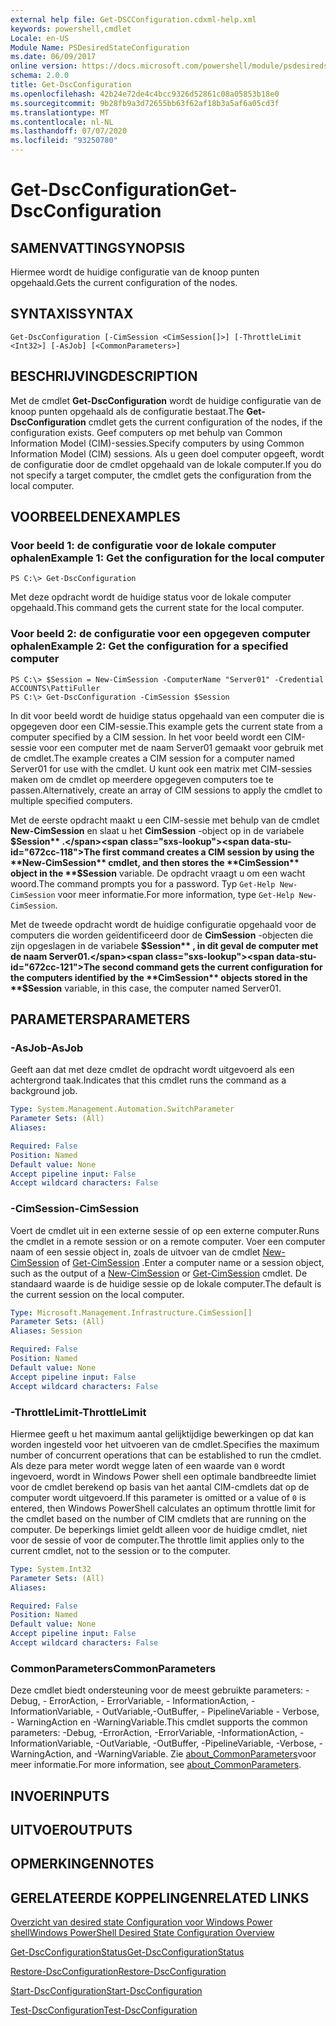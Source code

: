 ```yaml
---
external help file: Get-DSCConfiguration.cdxml-help.xml
keywords: powershell,cmdlet
Locale: en-US
Module Name: PSDesiredStateConfiguration
ms.date: 06/09/2017
online version: https://docs.microsoft.com/powershell/module/psdesiredstateconfiguration/get-dscconfiguration?view=powershell-5.1&WT.mc_id=ps-gethelp
schema: 2.0.0
title: Get-DscConfiguration
ms.openlocfilehash: 42b24e72de4c4bcc9326d52861c08a05853b18e0
ms.sourcegitcommit: 9b28fb9a3d72655bb63f62af18b3a5af6a05cd3f
ms.translationtype: MT
ms.contentlocale: nl-NL
ms.lasthandoff: 07/07/2020
ms.locfileid: "93250780"
---
```

# <span data-ttu-id="672cc-103">Get-DscConfiguration</span><span class="sxs-lookup"><span data-stu-id="672cc-103">Get-DscConfiguration</span></span>

## <span data-ttu-id="672cc-104">SAMENVATTING</span><span class="sxs-lookup"><span data-stu-id="672cc-104">SYNOPSIS</span></span>
<span data-ttu-id="672cc-105">Hiermee wordt de huidige configuratie van de knoop punten opgehaald.</span><span class="sxs-lookup"><span data-stu-id="672cc-105">Gets the current configuration of the nodes.</span></span>

## <span data-ttu-id="672cc-106">SYNTAXIS</span><span class="sxs-lookup"><span data-stu-id="672cc-106">SYNTAX</span></span>

```
Get-DscConfiguration [-CimSession <CimSession[]>] [-ThrottleLimit <Int32>] [-AsJob] [<CommonParameters>]
```

## <span data-ttu-id="672cc-107">BESCHRIJVING</span><span class="sxs-lookup"><span data-stu-id="672cc-107">DESCRIPTION</span></span>
<span data-ttu-id="672cc-108">Met de cmdlet **Get-DscConfiguration** wordt de huidige configuratie van de knoop punten opgehaald als de configuratie bestaat.</span><span class="sxs-lookup"><span data-stu-id="672cc-108">The **Get-DscConfiguration** cmdlet gets the current configuration of the nodes, if the configuration exists.</span></span>
<span data-ttu-id="672cc-109">Geef computers op met behulp van Common Information Model (CIM)-sessies.</span><span class="sxs-lookup"><span data-stu-id="672cc-109">Specify computers by using Common Information Model (CIM) sessions.</span></span>
<span data-ttu-id="672cc-110">Als u geen doel computer opgeeft, wordt de configuratie door de cmdlet opgehaald van de lokale computer.</span><span class="sxs-lookup"><span data-stu-id="672cc-110">If you do not specify a target computer, the cmdlet gets the configuration from the local computer.</span></span>

## <span data-ttu-id="672cc-111">VOORBEELDEN</span><span class="sxs-lookup"><span data-stu-id="672cc-111">EXAMPLES</span></span>

### <span data-ttu-id="672cc-112">Voor beeld 1: de configuratie voor de lokale computer ophalen</span><span class="sxs-lookup"><span data-stu-id="672cc-112">Example 1: Get the configuration for the local computer</span></span>

```
PS C:\> Get-DscConfiguration
```

<span data-ttu-id="672cc-113">Met deze opdracht wordt de huidige status voor de lokale computer opgehaald.</span><span class="sxs-lookup"><span data-stu-id="672cc-113">This command gets the current state for the local computer.</span></span>

### <span data-ttu-id="672cc-114">Voor beeld 2: de configuratie voor een opgegeven computer ophalen</span><span class="sxs-lookup"><span data-stu-id="672cc-114">Example 2: Get the configuration for a specified computer</span></span>

```
PS C:\> $Session = New-CimSession -ComputerName "Server01" -Credential ACCOUNTS\PattiFuller
PS C:\> Get-DscConfiguration -CimSession $Session
```

<span data-ttu-id="672cc-115">In dit voor beeld wordt de huidige status opgehaald van een computer die is opgegeven door een CIM-sessie.</span><span class="sxs-lookup"><span data-stu-id="672cc-115">This example gets the current state from a computer specified by a CIM session.</span></span>
<span data-ttu-id="672cc-116">In het voor beeld wordt een CIM-sessie voor een computer met de naam Server01 gemaakt voor gebruik met de cmdlet.</span><span class="sxs-lookup"><span data-stu-id="672cc-116">The example creates a CIM session for a computer named Server01 for use with the cmdlet.</span></span>
<span data-ttu-id="672cc-117">U kunt ook een matrix met CIM-sessies maken om de cmdlet op meerdere opgegeven computers toe te passen.</span><span class="sxs-lookup"><span data-stu-id="672cc-117">Alternatively, create an array of CIM sessions to apply the cmdlet to multiple specified computers.</span></span>

<span data-ttu-id="672cc-118">Met de eerste opdracht maakt u een CIM-sessie met behulp van de cmdlet **New-CimSession** en slaat u het **CimSession** -object op in de variabele **$Session** .</span><span class="sxs-lookup"><span data-stu-id="672cc-118">The first command creates a CIM session by using the **New-CimSession** cmdlet, and then stores the **CimSession** object in the **$Session** variable.</span></span>
<span data-ttu-id="672cc-119">De opdracht vraagt u om een wacht woord.</span><span class="sxs-lookup"><span data-stu-id="672cc-119">The command prompts you for a password.</span></span>
<span data-ttu-id="672cc-120">Typ `Get-Help New-CimSession` voor meer informatie.</span><span class="sxs-lookup"><span data-stu-id="672cc-120">For more information, type `Get-Help New-CimSession`.</span></span>

<span data-ttu-id="672cc-121">Met de tweede opdracht wordt de huidige configuratie opgehaald voor de computers die worden geïdentificeerd door de **CimSession** -objecten die zijn opgeslagen in de variabele **$Session** , in dit geval de computer met de naam Server01.</span><span class="sxs-lookup"><span data-stu-id="672cc-121">The second command gets the current configuration for the computers identified by the **CimSession** objects stored in the **$Session** variable, in this case, the computer named Server01.</span></span>

## <span data-ttu-id="672cc-122">PARAMETERS</span><span class="sxs-lookup"><span data-stu-id="672cc-122">PARAMETERS</span></span>

### <span data-ttu-id="672cc-123">-AsJob</span><span class="sxs-lookup"><span data-stu-id="672cc-123">-AsJob</span></span>
<span data-ttu-id="672cc-124">Geeft aan dat met deze cmdlet de opdracht wordt uitgevoerd als een achtergrond taak.</span><span class="sxs-lookup"><span data-stu-id="672cc-124">Indicates that this cmdlet runs the command as a background job.</span></span>

```yaml
Type: System.Management.Automation.SwitchParameter
Parameter Sets: (All)
Aliases:

Required: False
Position: Named
Default value: None
Accept pipeline input: False
Accept wildcard characters: False
```

### <span data-ttu-id="672cc-125">-CimSession</span><span class="sxs-lookup"><span data-stu-id="672cc-125">-CimSession</span></span>
<span data-ttu-id="672cc-126">Voert de cmdlet uit in een externe sessie of op een externe computer.</span><span class="sxs-lookup"><span data-stu-id="672cc-126">Runs the cmdlet in a remote session or on a remote computer.</span></span>
<span data-ttu-id="672cc-127">Voer een computer naam of een sessie object in, zoals de uitvoer van de cmdlet [New-CimSession](/powershell/module/cimcmdlets/new-cimsession) of [Get-CimSession](/powershell/module/cimcmdlets/get-cimsession) .</span><span class="sxs-lookup"><span data-stu-id="672cc-127">Enter a computer name or a session object, such as the output of a [New-CimSession](/powershell/module/cimcmdlets/new-cimsession) or [Get-CimSession](/powershell/module/cimcmdlets/get-cimsession) cmdlet.</span></span>
<span data-ttu-id="672cc-128">De standaard waarde is de huidige sessie op de lokale computer.</span><span class="sxs-lookup"><span data-stu-id="672cc-128">The default is the current session on the local computer.</span></span>

```yaml
Type: Microsoft.Management.Infrastructure.CimSession[]
Parameter Sets: (All)
Aliases: Session

Required: False
Position: Named
Default value: None
Accept pipeline input: False
Accept wildcard characters: False
```

### <span data-ttu-id="672cc-129">-ThrottleLimit</span><span class="sxs-lookup"><span data-stu-id="672cc-129">-ThrottleLimit</span></span>
<span data-ttu-id="672cc-130">Hiermee geeft u het maximum aantal gelijktijdige bewerkingen op dat kan worden ingesteld voor het uitvoeren van de cmdlet.</span><span class="sxs-lookup"><span data-stu-id="672cc-130">Specifies the maximum number of concurrent operations that can be established to run the cmdlet.</span></span>
<span data-ttu-id="672cc-131">Als deze para meter wordt wegge laten of een waarde van `0` wordt ingevoerd, wordt in Windows Power shell een optimale bandbreedte limiet voor de cmdlet berekend op basis van het aantal CIM-cmdlets dat op de computer wordt uitgevoerd.</span><span class="sxs-lookup"><span data-stu-id="672cc-131">If this parameter is omitted or a value of `0` is entered, then Windows PowerShell calculates an optimum throttle limit for the cmdlet based on the number of CIM cmdlets that are running on the computer.</span></span>
<span data-ttu-id="672cc-132">De beperkings limiet geldt alleen voor de huidige cmdlet, niet voor de sessie of voor de computer.</span><span class="sxs-lookup"><span data-stu-id="672cc-132">The throttle limit applies only to the current cmdlet, not to the session or to the computer.</span></span>

```yaml
Type: System.Int32
Parameter Sets: (All)
Aliases:

Required: False
Position: Named
Default value: None
Accept pipeline input: False
Accept wildcard characters: False
```

### <span data-ttu-id="672cc-133">CommonParameters</span><span class="sxs-lookup"><span data-stu-id="672cc-133">CommonParameters</span></span>
<span data-ttu-id="672cc-134">Deze cmdlet biedt ondersteuning voor de meest gebruikte parameters: -Debug, - ErrorAction, - ErrorVariable, - InformationAction, -InformationVariable, - OutVariable,-OutBuffer, - PipelineVariable - Verbose, - WarningAction en -WarningVariable.</span><span class="sxs-lookup"><span data-stu-id="672cc-134">This cmdlet supports the common parameters: -Debug, -ErrorAction, -ErrorVariable, -InformationAction, -InformationVariable, -OutVariable, -OutBuffer, -PipelineVariable, -Verbose, -WarningAction, and -WarningVariable.</span></span> <span data-ttu-id="672cc-135">Zie [about_CommonParameters](https://go.microsoft.com/fwlink/?LinkID=113216)voor meer informatie.</span><span class="sxs-lookup"><span data-stu-id="672cc-135">For more information, see [about_CommonParameters](https://go.microsoft.com/fwlink/?LinkID=113216).</span></span>

## <span data-ttu-id="672cc-136">INVOER</span><span class="sxs-lookup"><span data-stu-id="672cc-136">INPUTS</span></span>

## <span data-ttu-id="672cc-137">UITVOER</span><span class="sxs-lookup"><span data-stu-id="672cc-137">OUTPUTS</span></span>

## <span data-ttu-id="672cc-138">OPMERKINGEN</span><span class="sxs-lookup"><span data-stu-id="672cc-138">NOTES</span></span>

## <span data-ttu-id="672cc-139">GERELATEERDE KOPPELINGEN</span><span class="sxs-lookup"><span data-stu-id="672cc-139">RELATED LINKS</span></span>

[<span data-ttu-id="672cc-140">Overzicht van desired state Configuration voor Windows Power shell</span><span class="sxs-lookup"><span data-stu-id="672cc-140">Windows PowerShell Desired State Configuration Overview</span></span>](/powershell/scripting/dsc/overview/dscforengineers)

[<span data-ttu-id="672cc-141">Get-DscConfigurationStatus</span><span class="sxs-lookup"><span data-stu-id="672cc-141">Get-DscConfigurationStatus</span></span>](Get-DscConfigurationStatus.md)

[<span data-ttu-id="672cc-142">Restore-DscConfiguration</span><span class="sxs-lookup"><span data-stu-id="672cc-142">Restore-DscConfiguration</span></span>](Restore-DscConfiguration.md)

[<span data-ttu-id="672cc-143">Start-DscConfiguration</span><span class="sxs-lookup"><span data-stu-id="672cc-143">Start-DscConfiguration</span></span>](Start-DscConfiguration.md)

[<span data-ttu-id="672cc-144">Test-DscConfiguration</span><span class="sxs-lookup"><span data-stu-id="672cc-144">Test-DscConfiguration</span></span>](Test-DscConfiguration.md)
